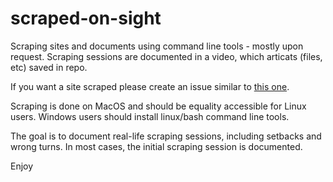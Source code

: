 # scraped-on-sight

Scraping sites and documents using command line tools - mostly upon request. Scraping sessions are documented in a video, which articats (files, etc) saved in repo.

If you want a site scraped please create an issue similar to [this one](https://github.com/dror27/scraped-on-sight/issues/1).

Scraping is done on MacOS and should be equality accessible for Linux users. Windows users should install linux/bash command line tools.

The goal is to document real-life scraping sessions, including setbacks and wrong turns. In most cases, the initial scraping session is documented.

Enjoy

